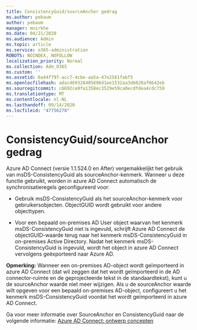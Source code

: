 ```yaml
---
title: ConsistencyGuid/sourceAnchor gedrag
ms.author: pebaum
author: pebaum
manager: mnirkhe
ms.date: 04/21/2020
ms.audience: Admin
ms.topic: article
ms.service: o365-administration
ROBOTS: NOINDEX, NOFOLLOW
localization_priority: Normal
ms.collection: Adm_O365
ms.custom: ''
ms.assetid: 6a44f797-acc7-4cbe-aa5a-47e2581fabf5
ms.openlocfilehash: adac469328485696d1ee1532aa3d6828af0642eb
ms.sourcegitcommit: c6692ce0fa1358ec3529e59ca0ecdfdea4cdc759
ms.translationtype: MT
ms.contentlocale: nl-NL
ms.lasthandoff: 09/14/2020
ms.locfileid: "47756278"
---
```

# <a name="consistencyguid--sourceanchor-behavior"></a>ConsistencyGuid/sourceAnchor gedrag

Azure AD Connect (versie 1.1.524.0 en After) vergemakkelijkt het gebruik van msDS-ConsistencyGuid als sourceAnchor-kenmerk. Wanneer u deze functie gebruikt, worden in azure AD Connect automatisch de synchronisatieregels geconfigureerd voor:
  
- Gebruik msDS-ConsistencyGuid als het sourceAnchor-kenmerk voor gebruikersobjecten. ObjectGUID wordt gebruikt voor andere objecttypen.
    
- Voor een bepaald on-premises AD User object waarvan het kenmerk msDS-ConsistencyGuid niet is ingevuld, schrijft Azure AD Connect de objectGUID-waarde terug naar het kenmerk msDS-ConsistencyGuid in on-premises Active Directory. Nadat het kenmerk msDS-ConsistencyGuid is ingevuld, wordt het object in azure AD Connect vervolgens geëxporteerd naar Azure AD.
    
 **Opmerking:** Wanneer een on-premises AD-object wordt geïmporteerd in azure AD Connect (dat wil zeggen dat het wordt geïmporteerd in de AD connector-ruimte en de geprojecteerde tekst in de standaardtekst), kunt u de sourceAnchor waarde niet meer wijzigen. Als u de sourceAnchor waarde wilt opgeven voor een bepaald on-premises AD-object, configureert u het kenmerk msDS-ConsistencyGuid voordat het wordt geïmporteerd in azure AD Connect. 
  
Ga voor meer informatie over SourceAnchor en ConsistencyGuid naar de volgende informatie: [Azure AD Connect: ontwerp concepten](https://docs.microsoft.com/azure/active-directory/connect/active-directory-aadconnect-design-concepts)
  

